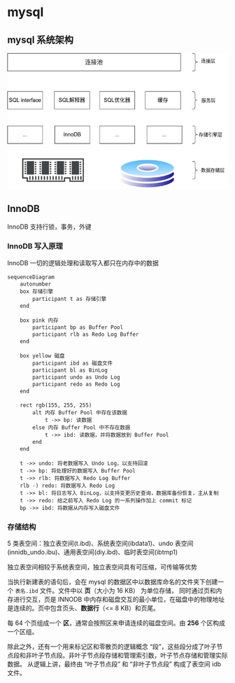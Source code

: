 # mysql

## mysql 系统架构

![mysql 系统架构](../assets/mysql系统架构.jpg)

## InnoDB

InnoDB 支持行锁，事务，外键

### InnoDB 写入原理

InnoDB 一切的逻辑处理和读取写入都只在内存中的数据

```mermaid
sequenceDiagram
    autonumber
    box 存储引擎
        participant t as 存储引擎
    end

    box pink 内存
        participant bp as Buffer Pool
        participant rlb as Redo Log Buffer
    end

    box yellow 磁盘
        participant ibd as 磁盘文件
        participant bl as BinLog
        participant undo as Undo Log
        participant redo as Redo Log
    end

    rect rgb(155, 255, 255)
        alt 内存 Buffer Pool 中存在该数据
            t ->> bp: 读数据
        else 内存 Buffer Pool 中不存在数据
            t ->> ibd: 读数据，并将数据放到 Buffer Pool
        end
    end

    t ->> undo: 将老数据写入 Undo Log，以支持回滚
    t ->> bp: 将处理好的数据写入 Buffer Pool
    t ->> rlb: 将数据写入 Redo Log Buffer
    rlb -) redo: 将数据写入 Redo Log
    t ->> bl: 将日志写入 BinLog，以支持变更历史查询，数据库备份恢复，主从复制
    t ->> redo: 给之前写入 Redo Log 的一系列操作加上 commit 标记
    bp ->> ibd: 将数据从内存写入磁盘文件
```

### 存储结构

5 类表空间：独立表空间(t.ibd)、系统表空间(ibdata1)、undo 表空间(innidb_undo.ibu)、通用表空间(diy.ibd)、临时表空间(ibtmp1)

独立表空间相较于系统表空间，独立表空间具有可压缩，可传输等优势

当执行新建表的语句后，会在 mysql 的数据区中以数据库命名的文件夹下创建一个 `表名.ibd` 文件。文件中以 **页**（大小为 16 KB） 为单位存储，
同时通过页和内存进行交互，页是 INNODB 中内存和磁盘交互的最小单位，在磁盘中的物理地址是连续的。页中包含页头、**数据行**（<= 8 KB）和页尾。

每 64 个页组成一个 **区**，通常会按照区来申请连续的磁盘空间。由 **256** 个区构成一个区组。

除此之外，还有一个用来标记区和零散页的逻辑概念 “段”，这些段分成了叶子节点段和非叶子节点段。非叶子节点段存储和管理索引数，叶子节点存储和管理实际数据。
从逻辑上讲，最终由 “叶子节点段” 和 “非叶子节点段” 构成了表空间 idb 文件。

